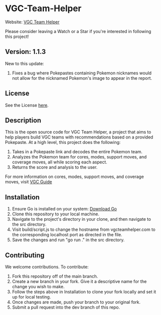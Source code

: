 # VGC-Team-Helper
Website: [VGC Team Helper](https://vgcteamhelper.com/)

Please consider leaving a Watch or a Star if you're interested in following this project!

## Version: 1.1.3
New to this update:
1. Fixes a bug where Pokepastes containing Pokemon nicknames would not allow for the nicknamed Pokemon's image to appear in the report.

## License
See the License [here](./LICENSE).


## Description
This is the open source code for VGC Team Helper, a project that aims to help players build VGC teams with recommendations based on a provided Pokepaste. At a high level, this project does the following:
1. Takes in a Pokepaste link and decodes the entire Pokemon team.
2. Analyzes the Pokemon team for cores, modes, support moves, and coverage moves, all while scoring each aspect. 
3. Returns the score and analysis to the user.


For more information on cores, modes, support moves, and coverage moves, visit [VGC Guide](https://www.vgcguide.com/)

## Installation
1. Ensure Go is installed on your system: [Download Go](https://go.dev/doc/install)
2. Clone this repository to your local machine.
3. Navigate to the project's directory in your clone, and then navigate to the src directory.
4. Visit build/script.js to change the hostname from vgcteamhelper.com to the corresponding localhost port as directed in the file.
5. Save the changes and run "go run ." in the src directory.


## Contributing
We welcome contributions. To contribute:
1. Fork this repository off of the main branch. 
2. Create a new branch in your fork. Give it a descriptive name for the change you wish to make. 
3. Follow the steps above in Installation to clone your fork locally and set it up for local testing.
4. Once changes are made, push your branch to your original fork.
5. Submit a pull request into the dev branch of this repo. 


